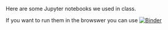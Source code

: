 Here are some Jupyter notebooks we used in class.

If you want to run them in the browswer you can use
[![Binder](https://mybinder.org/badge_logo.svg)](https://mybinder.org/v2/gh/mattoxb/cs101-conditionals/HEAD)
